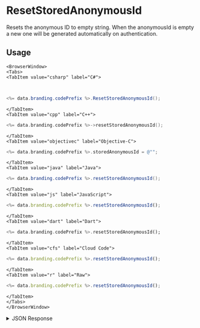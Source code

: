 # ResetStoredAnonymousId

Resets the anonymous ID to empty string.  When the anonymousId is empty a new one will be generated automatically on authentication.

## Usage

```mdx-code-block
<BrowserWindow>
<Tabs>
<TabItem value="csharp" label="C#">
```

```csharp


<%= data.branding.codePrefix %>.ResetStoredAnonymousId();
```

```mdx-code-block
</TabItem>
<TabItem value="cpp" label="C++">
```

```cpp
<%= data.branding.codePrefix %>->resetStoredAnonymousId();
```

```mdx-code-block
</TabItem>
<TabItem value="objectivec" label="Objective-C">
```

```objectivec
<%= data.branding.codePrefix %>.storedAnonymousId = @"";
```

```mdx-code-block
</TabItem>
<TabItem value="java" label="Java">
```

```java
<%= data.branding.codePrefix %>.resetStoredAnonymousId();
```

```mdx-code-block
</TabItem>
<TabItem value="js" label="JavaScript">
```

```javascript
<%= data.branding.codePrefix %>.resetStoredAnonymousId();
```


```mdx-code-block
</TabItem>
<TabItem value="dart" label="Dart">
```

```dart
<%= data.branding.codePrefix %>.resetStoredAnonymousId();
```

```mdx-code-block
</TabItem>
<TabItem value="cfs" label="Cloud Code">
```

```javascript
<%= data.branding.codePrefix %>.resetStoredAnonymousId();
```

```mdx-code-block
</TabItem>
<TabItem value="r" label="Raw">
```

```javascript
<%= data.branding.codePrefix %>.resetStoredAnonymousId();
```

```mdx-code-block
</TabItem>
</Tabs>
</BrowserWindow>
```

<details>
<summary>JSON Response</summary>

```javascript
<%= data.branding.codePrefix %>.resetStoredAnonymousId();
```
</details>

